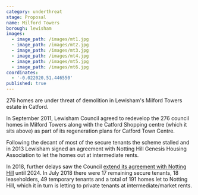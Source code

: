 ```yaml
---
category: underthreat
stage: Proposal
name: Milford Towers 
borough: lewisham
images:
  - image_path: /images/mt1.jpg
  - image_path: /images/mt2.jpg
  - image_path: /images/mt3.jpg
  - image_path: /images/mt4.jpg
  - image_path: /images/mt5.jpg
  - image_path: /images/mt6.jpg
coordinates:
  - '-0.022020,51.446550'
published: true
---
```

276 homes are under threat of demolition in Lewisham's Milford Towers estate in Catford.

In September 2011, Lewisham Council agreed to redevelop the 276 council homes in Milford Towers along with the Catford Shopping centre (which it sits above) as part of its regeneration plans for Catford Town Centre. 

Following the decant of most of the secure tenants the scheme stalled and in 2013 Lewisham signed an agreement with Notting Hill Genesis Housing Association to let the homes out at intermediate rents.

In 2018, further delays saw the Council [extend its agreement with Notting Hill](http://councilmeetings.lewisham.gov.uk/documents/s58205/Secretary%20of%20State%20Approval%20Milford%20Towers.pdf) until 2024. In July 2018 there were 17 remaining secure tenants, 18 leaseholders, 49 temporary tenants and a total of 191 homes let to Notting Hill, which it in turn is letting to private tenants at intermediate/market rents.
